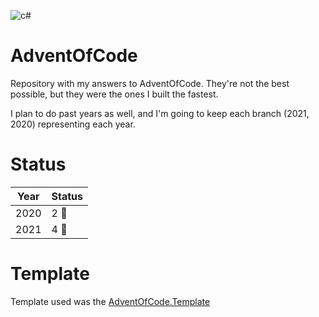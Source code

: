 ![c#](https://img.shields.io/badge/C%23-239120?style=for-the-badge&logo=c-sharp&logoColor=white)

# AdventOfCode
Repository with my answers to AdventOfCode. They're not the best possible, but they were the ones I built the fastest.

I plan to do past years as well, and I'm going to keep each branch (2021, 2020) representing each year.

# Status
| Year | Status |
|------|--------|
| 2020 | 2 🌟 |
| 2021 | 4 🌟 |

# Template

Template used was the  [AdventOfCode.Template](https://github.com/eduherminio/AdventOfCode.Template)